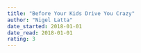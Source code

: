 ```yaml
---
title: "Before Your Kids Drive You Crazy"
author: "Nigel Latta"
date_started: 2018-01-01
date_read: 2018-01-01
rating: 3
---
```

